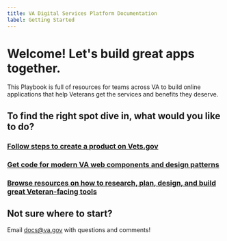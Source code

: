 ```yaml
---
title: VA Digital Services Platform Documentation
label: Getting Started
---
```


# Welcome! Let's build great apps together.

This Playbook is full of resources for teams across VA to build online applications that help Veterans get the services and benefits they deserve.

## To find the right spot dive in, what would you like to do?

### [Follow steps to create a product on Vets.gov](/creating%20an%20app%20on%20vetsdotgov/intro.md)
### [Get code for modern VA web components and design patterns](../components/detail/colors.html)
### [Browse resources on how to research, plan, design, and build great Veteran-facing tools](../defining-the-project/project-introduction)

## Not sure where to start?
Email [docs@va.gov](mailto:docs@va.gov) with questions and comments!
